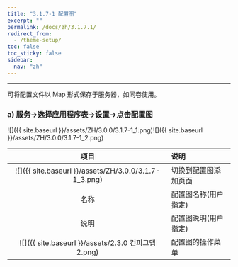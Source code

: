 ```yaml
---
title: "3.1.7-1 配置图"
excerpt: ""
permalink: /docs/zh/3.1.7.1/
redirect_from:
  - /theme-setup/
toc: false
toc_sticky: false
sidebar:
  nav: "zh"
---
```


---
可将配置文件以 Map 形式保存于服务器，如同卷使用。

### a\) 服务→选择应用程序表→设置→点击配置图
![]({{ site.baseurl }}/assets/ZH/3.0.0/3.1.7-1_1.png)![]({{ site.baseurl }}/assets/ZH/3.0.0/3.1.7-1_2.png)

| **项目** | **说明** |
| :---: | :--- |
| ![]({{ site.baseurl }}/assets/ZH/3.0.0/3.1.7-1_3.png) | 切换到配置图添加页面 |
| 名称 | 配置图名称(用户指定) |
| 说明 | 配置图说明(用户指定) |
| ![]({{ site.baseurl }}/assets/2.3.0 컨피그맵2.png) | 配置图的操作菜单 |
